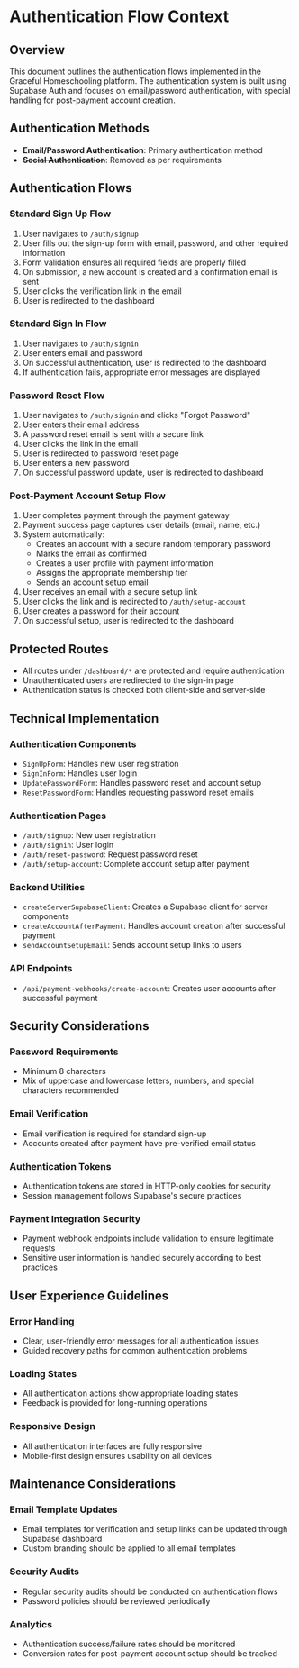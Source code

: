 # Authentication Flow Context

## Overview
This document outlines the authentication flows implemented in the Graceful Homeschooling platform. The authentication system is built using Supabase Auth and focuses on email/password authentication, with special handling for post-payment account creation.

## Authentication Methods
- **Email/Password Authentication**: Primary authentication method
- ~~**Social Authentication**~~: Removed as per requirements

## Authentication Flows

### Standard Sign Up Flow
1. User navigates to `/auth/signup`
2. User fills out the sign-up form with email, password, and other required information
3. Form validation ensures all required fields are properly filled
4. On submission, a new account is created and a confirmation email is sent
5. User clicks the verification link in the email
6. User is redirected to the dashboard

### Standard Sign In Flow
1. User navigates to `/auth/signin`
2. User enters email and password
3. On successful authentication, user is redirected to the dashboard
4. If authentication fails, appropriate error messages are displayed

### Password Reset Flow
1. User navigates to `/auth/signin` and clicks "Forgot Password"
2. User enters their email address
3. A password reset email is sent with a secure link
4. User clicks the link in the email
5. User is redirected to password reset page
6. User enters a new password
7. On successful password update, user is redirected to dashboard

### Post-Payment Account Setup Flow
1. User completes payment through the payment gateway
2. Payment success page captures user details (email, name, etc.)
3. System automatically:
   - Creates an account with a secure random temporary password
   - Marks the email as confirmed
   - Creates a user profile with payment information
   - Assigns the appropriate membership tier
   - Sends an account setup email
4. User receives an email with a secure setup link
5. User clicks the link and is redirected to `/auth/setup-account`
6. User creates a password for their account
7. On successful setup, user is redirected to the dashboard

## Protected Routes
- All routes under `/dashboard/*` are protected and require authentication
- Unauthenticated users are redirected to the sign-in page
- Authentication status is checked both client-side and server-side

## Technical Implementation

### Authentication Components
- `SignUpForm`: Handles new user registration
- `SignInForm`: Handles user login
- `UpdatePasswordForm`: Handles password reset and account setup
- `ResetPasswordForm`: Handles requesting password reset emails

### Authentication Pages
- `/auth/signup`: New user registration
- `/auth/signin`: User login
- `/auth/reset-password`: Request password reset
- `/auth/setup-account`: Complete account setup after payment

### Backend Utilities
- `createServerSupabaseClient`: Creates a Supabase client for server components
- `createAccountAfterPayment`: Handles account creation after successful payment
- `sendAccountSetupEmail`: Sends account setup links to users

### API Endpoints
- `/api/payment-webhooks/create-account`: Creates user accounts after successful payment

## Security Considerations

### Password Requirements
- Minimum 8 characters
- Mix of uppercase and lowercase letters, numbers, and special characters recommended

### Email Verification
- Email verification is required for standard sign-up
- Accounts created after payment have pre-verified email status

### Authentication Tokens
- Authentication tokens are stored in HTTP-only cookies for security
- Session management follows Supabase's secure practices

### Payment Integration Security
- Payment webhook endpoints include validation to ensure legitimate requests
- Sensitive user information is handled securely according to best practices

## User Experience Guidelines

### Error Handling
- Clear, user-friendly error messages for all authentication issues
- Guided recovery paths for common authentication problems

### Loading States
- All authentication actions show appropriate loading states
- Feedback is provided for long-running operations

### Responsive Design
- All authentication interfaces are fully responsive
- Mobile-first design ensures usability on all devices

## Maintenance Considerations

### Email Template Updates
- Email templates for verification and setup links can be updated through Supabase dashboard
- Custom branding should be applied to all email templates

### Security Audits
- Regular security audits should be conducted on authentication flows
- Password policies should be reviewed periodically

### Analytics
- Authentication success/failure rates should be monitored
- Conversion rates for post-payment account setup should be tracked
